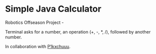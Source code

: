 # Simple Java Calculator

Robotics Offseason Project -

Terminal asks for a number, an operation (+, -, *, /), followed by another number.

In collaboration with [P1kxchuuu](https://github.com/P1kxchuuu).
